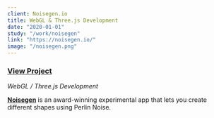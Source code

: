 ```yaml
---
client: Noisegen.io
title: WebGL & Three.js Development
date: "2020-01-01"
study: "/work/noisegen"
link: "https://noisegen.io/"
image: "/noisegen.png"
---
```


### [View Project](https://noisegen.io/)

_WebGL / Three.js Development_

**[Noisegen](https://noisegen.io/)** is an award-winning experimental app that lets you create different shapes using Perlin Noise.
